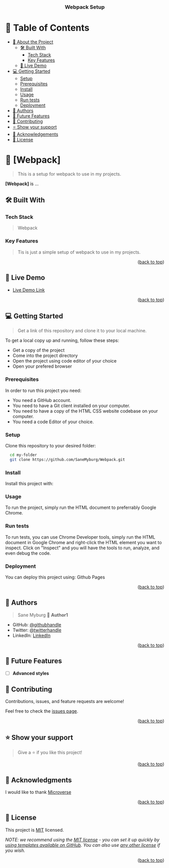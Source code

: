 <a name="readme-top"></a>

<div align="center">
  <h3><b>Webpack Setup</b></h3>
</div>


# 📗 Table of Contents

- [📖 About the Project](#about-project)
  - [🛠 Built With](#built-with)
    - [Tech Stack](#tech-stack)
    - [Key Features](#key-features)
  - [🚀 Live Demo](#live-demo)
- [💻 Getting Started](#getting-started)
  - [Setup](#setup)
  - [Prerequisites](#prerequisites)
  - [Install](#install)
  - [Usage](#usage)
  - [Run tests](#run-tests)
  - [Deployment](#triangular_flag_on_post-deployment)
- [👥 Authors](#authors)
- [🔭 Future Features](#future-features)
- [🤝 Contributing](#contributing)
- [⭐️ Show your support](#support)
- [🙏 Acknowledgements](#acknowledgements)
- [📝 License](#license)

# 📖 [Webpack] <a name="about-project"></a>

> This is a setup for webpack to use in my projects.

**[Webpack]** is ...

## 🛠 Built With <a name="built-with"></a>

### Tech Stack <a name="tech-stack"></a>

> Webpack

### Key Features <a name="key-features"></a>

> Tis is just a simple setup of webpack to use in my projects.


<p align="right">(<a href="#readme-top">back to top</a>)</p>

## 🚀 Live Demo <a name="live-demo"></a>

- [Live Demo Link](https://SaneMyburg/github.io)

<p align="right">(<a href="#readme-top">back to top</a>)</p>

## 💻 Getting Started <a name="getting-started"></a>

> Get a link of this repository and clone it to your local machine.

To get a local copy up and running, follow these steps:
- Get a copy of the project
- Come into the project directory
- Open the project using code editor of your choice
- Open your prefered browser

### Prerequisites

In order to run this project you need:
- You need a GitHub account.
- You need to have a Git client installed on your computer.
- You need to have a copy of the HTML CSS website codebase on your computer.
- You need a code Editor of your choice.

### Setup

Clone this repository to your desired folder:

```sh
  cd my-folder
  git clone https://github.com/SaneMyburg/Webpack.git
```

### Install

Install this project with:

### Usage

To run the project, simply run the HTML document to preferrably Google Chrome.

### Run tests

To run tests, you can use Chrome Developer tools, simply run the HTML document in Google Chrome and right-click the HTML element you want to inspect. Click on "Inspect" and you will have the tools to run, analyze, and even debug the code.


### Deployment

You can deploy this project using:
Github Pages

<p align="right">(<a href="#readme-top">back to top</a>)</p>


## 👥 Authors <a name="authors"></a>

> Sane Myburg
👤 **Author1**

- GitHub: [@githubhandle](https://github.com/SaneMyburg)
- Twitter: [@twitterhandle](https://twitter.com/@SaneMyburg)
- LinkedIn: [LinkedIn](https://linkedin.com/in/SaneMyburg)


<p align="right">(<a href="#readme-top">back to top</a>)</p>

## 🔭 Future Features <a name="future-features"></a>

- [ ] **Advanced styles**

## 🤝 Contributing <a name="contributing"></a>

Contributions, issues, and feature requests are welcome!

Feel free to check the [issues page](https://github.com/SaneMyburg/Webpack/issues/).

<p align="right">(<a href="#readme-top">back to top</a>)</p>

## ⭐️ Show your support <a name="support"></a>

> Give a ⭐️ if you like this project!


<p align="right">(<a href="#readme-top">back to top</a>)</p>

## 🙏 Acknowledgments <a name="acknowledgements"></a>

I would like to thank [Microverse](www.microverse.com)

<p align="right">(<a href="#readme-top">back to top</a>)</p>


<!-- LICENSE -->

## 📝 License <a name="license"></a>

This project is [MIT](./LICENSE) licensed.

_NOTE: we recommend using the [MIT license](https://choosealicense.com/licenses/mit/) - you can set it up quickly by [using templates available on GitHub](https://docs.github.com/en/communities/setting-up-your-project-for-healthy-contributions/adding-a-license-to-a-repository). You can also use [any other license](https://choosealicense.com/licenses/) if you wish._

<p align="right">(<a href="#readme-top">back to top</a>)</p>